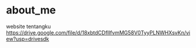 # about_me
website tentangku
https://drive.google.com/file/d/18xbtdCDfIIfvmMG58V0TyyPLNWHXsvKn/view?usp=drivesdk
